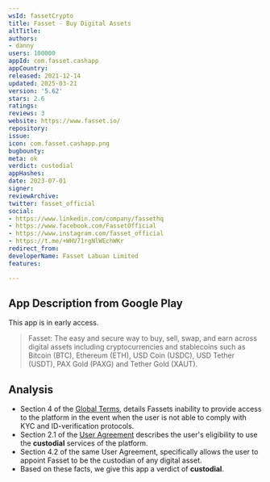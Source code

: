 ```yaml
---
wsId: fassetCrypto
title: Fasset - Buy Digital Assets
altTitle: 
authors:
- danny
users: 100000
appId: com.fasset.cashapp
appCountry: 
released: 2021-12-14
updated: 2025-03-21
version: '5.62'
stars: 2.6
ratings: 
reviews: 3
website: https://www.fasset.io/
repository: 
issue: 
icon: com.fasset.cashapp.png
bugbounty: 
meta: ok
verdict: custodial
appHashes: 
date: 2023-07-01
signer: 
reviewArchive: 
twitter: fasset_official
social:
- https://www.linkedin.com/company/fassethq
- https://www.facebook.com/FassetOfficial
- https://www.instagram.com/fasset_official
- https://t.me/+WHV71rgNlWEchWKr
redirect_from: 
developerName: Fasset Labuan Limited
features: 

---
```


## App Description from Google Play

This app is in early access.

> Fasset: The easy and secure way to buy, sell, swap, and earn across digital assets including cryptocurrencies and stablecoins such as Bitcoin (BTC), Ethereum (ETH), USD Coin (USDC), USD Tether (USDT), PAX Gold (PAXG) and Tether Gold (XAUT).

## Analysis

- Section 4 of the [Global Terms](https://fasset.io/user-agreement-global/), details Fassets inability to provide access to the platform in the event when the user is not able to comply with KYC and ID-verification protocols.
- Section 2.1 of the [User Agreement](https://fasset.io/user-agreement/) describes the user's eligibility to use the **custodial** services of the platform.
- Section 4.2 of the same User Agreement, specifically allows the user to appoint Fasset to be the custodian of any digital asset.
- Based on these facts, we give this app a verdict of **custodial**.
